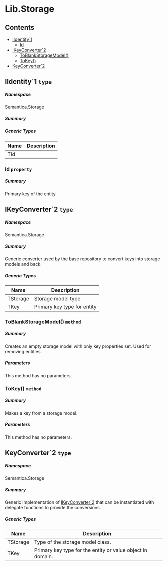 <a name='assembly'></a>
# Lib.Storage

## Contents

- [IIdentity\`1](#T-Semantica-Storage-IIdentity`1 'Semantica.Storage.IIdentity`1')
  - [Id](#P-Semantica-Storage-IIdentity`1-Id 'Semantica.Storage.IIdentity`1.Id')
- [IKeyConverter\`2](#T-Semantica-Storage-IKeyConverter`2 'Semantica.Storage.IKeyConverter`2')
  - [ToBlankStorageModel()](#M-Semantica-Storage-IKeyConverter`2-ToBlankStorageModel-`1- 'Semantica.Storage.IKeyConverter`2.ToBlankStorageModel(`1)')
  - [ToKey()](#M-Semantica-Storage-IKeyConverter`2-ToKey-`0- 'Semantica.Storage.IKeyConverter`2.ToKey(`0)')
- [KeyConverter\`2](#T-Semantica-Storage-KeyConverter`2 'Semantica.Storage.KeyConverter`2')

<a name='T-Semantica-Storage-IIdentity`1'></a>
## IIdentity\`1 `type`

##### Namespace

Semantica.Storage

##### Summary



##### Generic Types

| Name | Description |
| ---- | ----------- |
| TId |  |

<a name='P-Semantica-Storage-IIdentity`1-Id'></a>
### Id `property`

##### Summary

Primary key of the entity

<a name='T-Semantica-Storage-IKeyConverter`2'></a>
## IKeyConverter\`2 `type`

##### Namespace

Semantica.Storage

##### Summary

Generic converter used by the base repository to convert keys into storage models and back.

##### Generic Types

| Name | Description |
| ---- | ----------- |
| TStorage | Storage model type |
| TKey | Primary key type for entity |

<a name='M-Semantica-Storage-IKeyConverter`2-ToBlankStorageModel-`1-'></a>
### ToBlankStorageModel() `method`

##### Summary

Creates an empty storage model with only key properties set. Used for removing entities.

##### Parameters

This method has no parameters.

<a name='M-Semantica-Storage-IKeyConverter`2-ToKey-`0-'></a>
### ToKey() `method`

##### Summary

Makes a key from a storage model.

##### Parameters

This method has no parameters.

<a name='T-Semantica-Storage-KeyConverter`2'></a>
## KeyConverter\`2 `type`

##### Namespace

Semantica.Storage

##### Summary

Generic implementation of [IKeyConverter\`2](#T-Semantica-Storage-IKeyConverter`2 'Semantica.Storage.IKeyConverter`2') that can be instantiated with delegate functions to
provide the conversions.

##### Generic Types

| Name | Description |
| ---- | ----------- |
| TStorage | Type of the storage model class. |
| TKey | Primary key type for the entity or value object in domain. |
